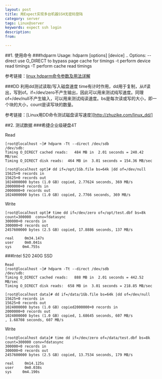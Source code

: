 ```yaml
---
layout: post
title: 用Expect实现多台机器SSH无密码登陆
category: server
tags: Linux@server
keywords: expect ssh login
description: 
from: 

---
```


##1. 使用命令
###hdparm 
Usage:  hdparm  [options] [device] ..
Options:
--direct  use O_DIRECT to bypass page cache for timings
-t   perform device read timings
-T   perform cache read timings

参考链接：[linux hdparm命令参数及用法详解][hdparm]

###DD
利用dd测试读取/写入磁盘速度
time有计时作用，dd用于复制，从if读出，写到of。if=/dev/zero不产生输出，因此可以用来测试纯写速度。同理of=/dev/null不产生输入，可以用来测试纯读速度。bs是每次读或写的大小，即一个块的大小，count是读写块的数量。

参考链接：[Linux用DD命令测试磁盘读写速度][http://zhuzike.com/linux_dd/]

##2. 测试数据
###希捷企业级硬盘4T

Read

```
[root@localhost ~]# hdparm -Tt --direct /dev/sdb
/dev/sdb:
Timing O_DIRECT cached reads:   484 MB in  2.01 seconds = 240.42 MB/sec
Timing O_DIRECT disk reads:  464 MB in  3.01 seconds = 154.36 MB/sec

[root@localhost opt]# dd if=/opt/1Gb.file bs=64k |dd of=/dev/null
15625+0 records in
15625+0 records out
1024000000 bytes (1.0 GB) copied, 2.77624 seconds, 369 MB/s
2000000+0 records in
2000000+0 records out
1024000000 bytes (1.0 GB) copied, 2.7766 seconds, 369 MB/s
```

Write

```
[root@localhost opt]# time dd if=/dev/zero of=/opt/test.dbf bs=8k count=300000  conv=fdatasync
300000+0 records in
300000+0 records out
2457600000 bytes (2.5 GB) copied, 17.8886 seconds, 137 MB/s

real     0m34.147s
user     0m0.041s
sys     0m4.755s
```
###Intel 520 240G SSD

```
Read
[root@localhost ~]# hdparm -Tt --direct /dev/sdb
/dev/sdb:
Timing O_DIRECT cached reads:   888 MB in  2.01 seconds = 442.52 MB/sec
Timing O_DIRECT disk reads:  658 MB in  3.01 seconds = 218.85 MB/sec

[root@localhost data]# dd if=/data/1Gb.file bs=64k |dd of=/dev/null
15625+0 records in
15625+0 records out
1024000000 bytes (1.0 GB) copied2000000+0 records in
2000000+0 records out
1024000000 bytes (1.0 GB) copied, 1.68645 seconds, 607 MB/s
, 1.68708 seconds, 607 MB/s
```
Write
```
[root@localhost data]# time dd if=/dev/zero of=/data/test.dbf bs=8k count=300000 conv=fdatasync 
300000+0 records in
300000+0 records out
2457600000 bytes (2.5 GB) copied, 13.7534 seconds, 179 MB/s

real     0m14.125s
user     0m0.038s
sys     0m4.190s
```

[hdparm]:http://www.linuxso.com/command/hdparm.html
[Linux用DD命令测试磁盘读写速度]:http://zhuzike.com/linux_dd/





















